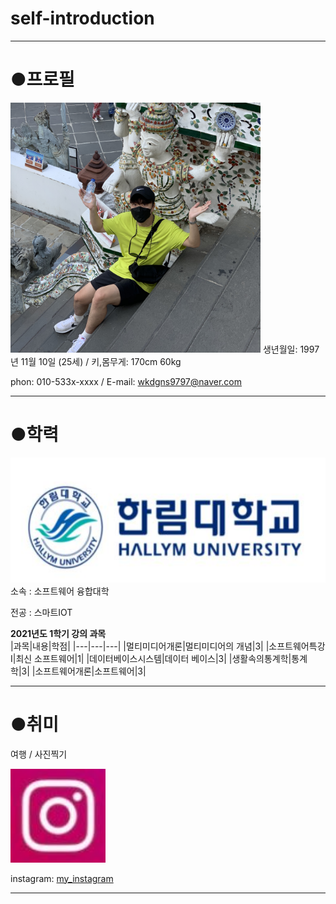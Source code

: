 # self-introduction
---

# ●프로필
<img src=장훈방콕.jpg height=400 widht=400>
생년월일: 1997년 11월 10일 (25세) / 키,몸무게: 170cm 60kg

phon: 010-533x-xxxx / E-mail: wkdgns9797@naver.com

---
# ●학력

<img src=학교마크.JPG height=200 widht=200>
소속 : 소프트웨어 융합대학


전공 : 스마트IOT

**2021년도 1학기 강의 과목**   
|과목|내용|학점|
|---|---|---|
|멀티미디어개론|멀티미디어의 개념|3|
|소프트웨어특강I|최신 소프트웨어|1|
|데이터베이스시스템|데이터 베이스|3|
|생활속의통계학|통계학|3|
|소프트웨어개론|소프트웨어|3|

---

# ●취미
여행 / 사진찍기

<img src=인스타.JPG height=150 widht=150>


instagram: [my_instagram][instagram]

[instagram]:https://www.instagram.com/lillilililiiil/

------------------------------
